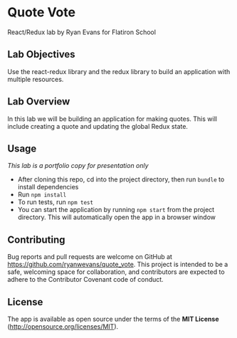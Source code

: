 # Quote Vote

 React/Redux lab by Ryan Evans for Flatiron School

## Lab Objectives
Use the react-redux library and the redux library to build an application with multiple resources.

## Lab Overview
In this lab we will be building an application for making quotes. This will include creating a quote and updating the global Redux state.


## Usage

*This lab is a portfolio copy for presentation only*
- After cloning this repo, cd into the project directory, then run `bundle` to install dependencies
- Run `npm install`
- To run tests, run `npm test`
- You can start the application by running `npm start` from the project directory. This will automatically open the app in a browser window


## Contributing

Bug reports and pull requests are welcome on GitHub at https://github.com/ryanwevans/quote_vote. This project is intended to be a safe, welcoming space for collaboration, and contributors are expected to adhere to the Contributor Covenant code of conduct.


## License

The app is available as open source under the terms of the **MIT License** (http://opensource.org/licenses/MIT).